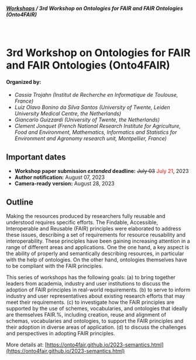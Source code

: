 ##### [Workshops](/page/workshops) / 3rd Workshop on Ontologies for FAIR and FAIR Ontologies (Onto4FAIR)
<br>

# 3rd Workshop on Ontologies for FAIR and FAIR Ontologies (Onto4FAIR)

#### Organized by:
<div class="authors">

* *Cassia Trojahn (Institut de Recherche en Informatique de Toulouse, France)*  
* *Luiz Olavo Bonino da Silva Santos (University of Twente, Leiden University Medical Centre, the Netherlands)*
* *Giancarlo Guizzardi (University of Twente, the Netherlands)*
* *Clement Jonquet (French National Research Institute for Agriculture, Food and Environment, Mathematics, Informatics and Statistics for Environment and Agronomy research unit, Montpellier, France)*

</div>

## Important dates
* **Workshop paper submission ___extended___ deadline:** ~~July 03~~ <span style="color:red">July 21</span>, 2023
* **Author notification:** August 07, 2023
* **Camera-ready version:** August 28, 2023

## Outline
Making the resources produced by researchers fully reusable and understood requires specific efforts. The Findable, Accessible, Interoperable and Reusable (FAIR) principles were elaborated to address these issues, describing a set of requirements for resource reusability and interoperability. These principles have been gaining increasing attention in a range of different areas and applications. One the one hand, a key aspect is the ability of properly and semantically describing resources, in particular with the help of ontologies. On the other hand, ontologies themselves have to be compliant with the FAIR principles.  

This series of workshops has the following goals: (a) to bring together leaders from academia, industry and user institutions to discuss the adoption of FAIR principles in real-world requirements. (b) to serve to inform industry and user representatives about existing research efforts that may meet their requirements. (c) to investigate how the FAIR principles are supported by the use of schemes, vocabularies, and ontologies that ideally are themselves FAIR.%, including creation, reuse and alignment of schemas, vocabularies and ontologies, to support the FAIR principles and their adoption in diverse areas of application. (d) to discuss the challenges and perspectives in adopting FAIR principles.

More details at: [https://onto4fair.github.io/2023-semantics.html](https://onto4fair.github.io/2023-semantics.html)
